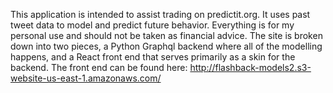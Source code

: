 This application is intended to assist trading on predictit.org. It uses past tweet data to model and predict future behavior. Everything is for my personal use and should not be taken as financial advice. The site is broken down into two pieces, a Python Graphql backend where all of the modelling happens, and a React front end that serves primarily as a skin for the backend. 
The front end can be found here: http://flashback-models2.s3-website-us-east-1.amazonaws.com/

